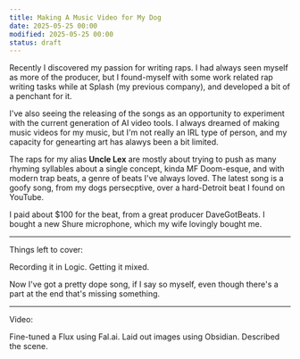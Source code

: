 ```yaml
---
title: Making A Music Video for My Dog
date: 2025-05-25 00:00
modified: 2025-05-25 00:00
status: draft
---
```


Recently I discovered my passion for writing raps. I had always seen myself as more of the producer, but I found-myself with some work related rap writing tasks while at Splash (my previous company), and developed a bit of a penchant for it.

I've also seeing the releasing of the songs as an opportunity to experiment with the current generation of AI video tools. I always dreamed of making music videos for my music, but I'm not really an IRL type of person, and my capacity for genearting art has alawys been a bit limited.

The raps for my alias **Uncle Lex** are mostly about trying to push as many rhyming syllables about a single concept, kinda MF Doom-esque, and with modern trap beats, a genre of beats I've always loved. The latest song is a goofy song, from my dogs persecptive, over a hard-Detroit beat I found on YouTube.

I paid about $100 for the beat, from a great producer DaveGotBeats. I bought a new Shure microphone, which my wife lovingly bought me.

---

Things left to cover:

Recording it in Logic.
Getting it mixed.

Now I've got a pretty dope song, if I say so myself, even though there's a part at the end that's missing something.

---

Video:

Fine-tuned a Flux using Fal.ai.
Laid out images using Obsidian.
Described the scene.